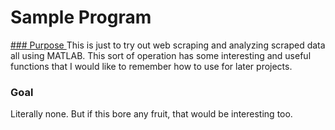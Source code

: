 # Sample Program

 <u> ### Purpose </u>
This is just to try out web scraping and analyzing scraped data all using MATLAB.
This sort of operation has some interesting and useful functions that I would like
to remember how to use for later projects.

### Goal
Literally none. But if this bore any fruit, that would be interesting too.
